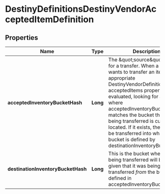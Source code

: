 
# DestinyDefinitionsDestinyVendorAcceptedItemDefinition

## Properties
Name | Type | Description | Notes
------------ | ------------- | ------------- | -------------
**acceptedInventoryBucketHash** | **Long** | The \&quot;source\&quot; bucket for a transfer. When a user wants to transfer an item, the appropriate DestinyVendorDefinition&#39;s acceptedItems property is evaluated, looking for an entry where acceptedInventoryBucketHash matches the bucket that the item being transferred is currently located. If it exists, the item will be transferred into whatever bucket is defined by destinationInventoryBucketHash. |  [optional]
**destinationInventoryBucketHash** | **Long** | This is the bucket where the item being transferred will be put, given that it was being transferred *from* the bucket defined in acceptedInventoryBucketHash. |  [optional]



